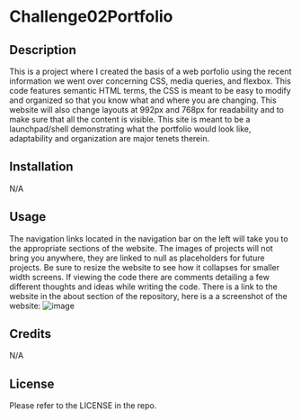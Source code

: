 # Challenge02Portfolio
## Description

This is a project where I created the basis of a web porfolio using the recent information we went over concerning CSS, media queries, and flexbox. This code features semantic HTML terms, the CSS is meant to be easy to modify and organized so that you know what and where you are changing. This website will also change layouts at 992px and 768px for readability and to make sure that all the content is visible. This site is meant to be a launchpad/shell demonstrating what the portfolio would look like, adaptability and organization are major tenets therein.

## Installation

N/A

## Usage

The navigation links located in the navigation bar on the left will take you to the appropriate sections of the website. The images of projects will not bring you anywhere, they are linked to null as placeholders for future projects. Be sure to resize the website to see how it collapses for smaller width screens. If viewing the code there are comments detailing a few different thoughts and ideas while writing the code. There is a link to the website in the about section of the repository, here is a a screenshot of the website: ![image](https://user-images.githubusercontent.com/123116188/217740712-cb4b6814-c41d-44a5-9672-82778f03685b.png)

## Credits

N/A

## License

Please refer to the LICENSE in the repo.
